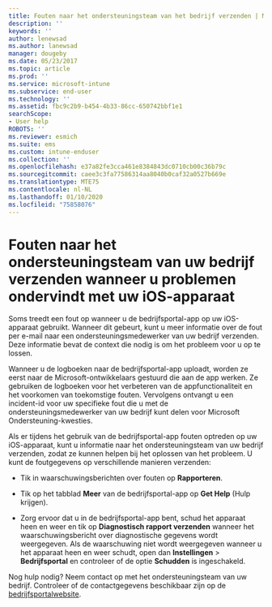 ```yaml
---
title: Fouten naar het ondersteuningsteam van het bedrijf verzenden | Microsoft Docs
description: ''
keywords: ''
author: lenewsad
ms.author: lanewsad
manager: dougeby
ms.date: 05/23/2017
ms.topic: article
ms.prod: ''
ms.service: microsoft-intune
ms.subservice: end-user
ms.technology: ''
ms.assetid: fbc9c2b9-b454-4b33-86cc-650742bbf1e1
searchScope:
- User help
ROBOTS: ''
ms.reviewer: esmich
ms.suite: ems
ms.custom: intune-enduser
ms.collection: ''
ms.openlocfilehash: e37a82fe3cca461e8384843dc0710cb00c36b79c
ms.sourcegitcommit: caee3c3fa77586314aa8040b0caf32a0527b669e
ms.translationtype: MTE75
ms.contentlocale: nl-NL
ms.lasthandoff: 01/10/2020
ms.locfileid: "75858076"
---
```

# <a name="send-errors-to-your-company-support-for-issues-with-your-ios-device"></a>Fouten naar het ondersteuningsteam van uw bedrijf verzenden wanneer u problemen ondervindt met uw iOS-apparaat
Soms treedt een fout op wanneer u de bedrijfsportal-app op uw iOS-apparaat gebruikt. Wanneer dit gebeurt, kunt u meer informatie over de fout per e-mail naar een ondersteuningsmedewerker van uw bedrijf verzenden. Deze informatie bevat de context die nodig is om het probleem voor u op te lossen.

Wanneer u de logboeken naar de bedrijfsportal-app uploadt, worden ze eerst naar de Microsoft-ontwikkelaars gestuurd die aan de app werken. Ze gebruiken de logboeken voor het verbeteren van de appfunctionaliteit en het voorkomen van toekomstige fouten. Vervolgens ontvangt u een incident-id voor uw specifieke fout die u met de ondersteuningsmedewerker van uw bedrijf kunt delen voor Microsoft Ondersteuning-kwesties.

Als er tijdens het gebruik van de bedrijfsportal-app fouten optreden op uw iOS-apparaat, kunt u informatie naar het ondersteuningsteam van uw bedrijf verzenden, zodat ze kunnen helpen bij het oplossen van het probleem. U kunt de foutgegevens op verschillende manieren verzenden:

- Tik in waarschuwingsberichten over fouten op **Rapporteren**.

- Tik op het tabblad **Meer** van de bedrijfsportal-app op **Get Help** (Hulp krijgen).

- Zorg ervoor dat u in de bedrijfsportal-app bent, schud het apparaat heen en weer en tik op **Diagnostisch rapport verzenden** wanneer het waarschuwingsbericht over diagnostische gegevens wordt weergegeven. Als de waarschuwing niet wordt weergegeven wanneer u het apparaat heen en weer schudt, open dan **Instellingen** > **Bedrijfsportal** en controleer of de optie **Schudden** is ingeschakeld.

Nog hulp nodig? Neem contact op met het ondersteuningsteam van uw bedrijf. Controleer of de contactgegevens beschikbaar zijn op de [bedrijfsportalwebsite](https://go.microsoft.com/fwlink/?linkid=2010980).
